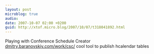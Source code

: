 ```yaml
---
layout: post
microblog: true
audio: 
date: 2007-10-07 02:00 +0200
guid: http://xtof.micro.blog/2007/10/07/t318041892.html
---
```

Playing with Conference Schedule Creator [dmitry.baranovskiy.com/work/csc/](http://dmitry.baranovskiy.com/work/csc/) cool tool to publish hcalendar tables

